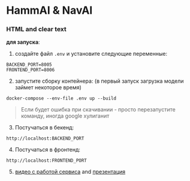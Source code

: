 # HammAI & NavAI

### HTML and clear text

**для запуска**:
1) создайте файл  `.env` и установите следующие переменные:
```
BACKEND_PORT=8005
FRONTEND_PORT=8006
```
2) запустите сборку контейнера: (в первый запуск загрузка модели займет некоторое время)
```
docker-compose --env-file .env up --build
```
>Если будет ошибка при скачивании - просто перезапустите команду, иногда google хулиганит
3) Постучаться в бекенд: 
```commandline
http://localhost:BACKEND_PORT
```
4) Постучаться в фронтенд: 
```commandline
http://localhost:FRONTEND_PORT
```
5) [видео с работой сервиса](https://drive.google.com/file/d/1nKVEntGDkCQlUuKkcJtc8PN9KXBQnc4y/view?usp=sharing) and [презентация](https://docs.google.com/presentation/d/1SYX7P5-FobwfJRxwEDB0raLcvawMMB6rwvf_wDb1nKQ/edit#slide=id.g280424bac3a_0_81)
   
